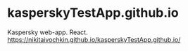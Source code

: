 # kasperskyTestApp.github.io
Kaspersky web-app. React.
https://nikitaivochkin.github.io/kasperskyTestApp.github.io/
